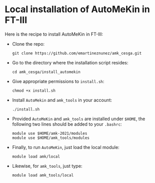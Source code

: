 # Local installation of AutoMeKin in FT-III

Here is the recipe to install AutoMeKin in FT-III:


- Clone the repo:
   ```
   git clone https://github.com/emartineznunez/amk_cesga.git
   ```
- Go to the directory where the installation script resides:
  ```
  cd amk_cesga/install_automekin
  ```
- Give appropriate permissions to `install.sh`:
  ```
  chmod +x install.sh
  ```
- Install `AutoMekin` and `amk_tools` in your account:
  ```
  ./install.sh
  ```
- Provided `AutoMeKin` and `amk_tools` are installed under `$HOME`, the following two lines should be added to your `.bashrc`:
  ```
  module use $HOME/amk-2021/modules
  module use $HOME/amk_tools/modules
  ```
- Finally, to run `AutoMeKin`, just load the local module:
  ```
  module load amk/local
  ```
- Likewise, for `amk_tools`, just type:
  ```
  module load amk_tools/local
  ```
 

